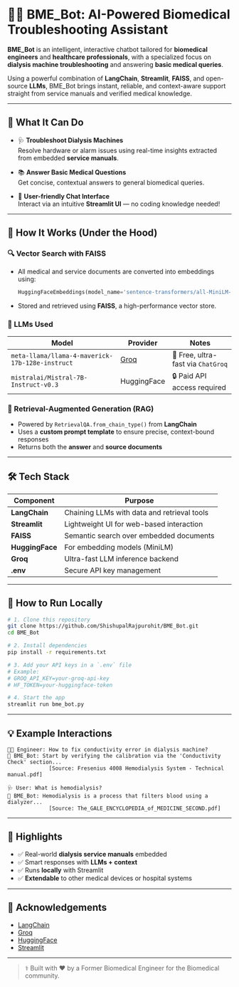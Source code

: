 # 🧠💬 BME_Bot: AI-Powered Biomedical Troubleshooting Assistant

**BME_Bot** is an intelligent, interactive chatbot tailored for **biomedical engineers** and **healthcare professionals**, with a specialized focus on **dialysis machine troubleshooting** and answering **basic medical queries**.

Using a powerful combination of **LangChain**, **Streamlit**, **FAISS**, and open-source **LLMs**, BME_Bot brings instant, reliable, and context-aware support straight from service manuals and verified medical knowledge.

---

## 🔧 What It Can Do

- 🩺 **Troubleshoot Dialysis Machines**  
  Resolve hardware or alarm issues using real-time insights extracted from embedded **service manuals**.

- 📚 **Answer Basic Medical Questions**  
  Get concise, contextual answers to general biomedical queries.

- 💬 **User-friendly Chat Interface**  
  Interact via an intuitive **Streamlit UI** — no coding knowledge needed!

---

## 🧠 How It Works (Under the Hood)

### 🔍 Vector Search with FAISS
- All medical and service documents are converted into embeddings using:
  ```python
  HuggingFaceEmbeddings(model_name='sentence-transformers/all-MiniLM-L6-v2')
  ```
- Stored and retrieved using **FAISS**, a high-performance vector store.

### 🤖 LLMs Used

| Model                             | Provider | Notes                         |
|----------------------------------|----------|-------------------------------|
| `meta-llama/llama-4-maverick-17b-128e-instruct` | [Groq](https://console.groq.com) | 🚀 Free, ultra-fast via `ChatGroq` |
| `mistralai/Mistral-7B-Instruct-v0.3`            | HuggingFace | 🔒 Paid API access required     |

### 🧠 Retrieval-Augmented Generation (RAG)
- Powered by `RetrievalQA.from_chain_type()` from **LangChain**
- Uses a **custom prompt template** to ensure precise, context-bound responses
- Returns both the **answer** and **source documents**

---

## 🛠️ Tech Stack

| Component        | Purpose                                      |
|------------------|----------------------------------------------|
| **LangChain**     | Chaining LLMs with data and retrieval tools |
| **Streamlit**     | Lightweight UI for web-based interaction     |
| **FAISS**         | Semantic search over embedded documents      |
| **HuggingFace**   | For embedding models (MiniLM)                |
| **Groq**          | Ultra-fast LLM inference backend             |
| **.env**          | Secure API key management                    |

---

## 🚀 How to Run Locally

```bash
# 1. Clone this repository
git clone https://github.com/ShishupalRajpurohit/BME_Bot.git
cd BME_Bot

# 2. Install dependencies
pip install -r requirements.txt

# 3. Add your API keys in a `.env` file
# Example:
# GROQ_API_KEY=your-groq-api-key
# HF_TOKEN=your-huggingface-token

# 4. Start the app
streamlit run bme_bot.py
```

---

## 💡 Example Interactions

```text
👨‍🔧 Engineer: How to fix conductivity error in dialysis machine?
🤖 BME_Bot: Start by verifying the calibration via the 'Conductivity Check' section...
             [Source: Fresenius 4008 Hemodialysis System - Technical manual.pdf]

🩺 User: What is hemodialysis?
🤖 BME_Bot: Hemodialysis is a process that filters blood using a dialyzer...
             [Source: The_GALE_ENCYCLOPEDIA_of_MEDICINE_SECOND.pdf]
```

---

## 📌 Highlights

- ✅ Real-world **dialysis service manuals** embedded
- ✅ Smart responses with **LLMs + context**
- ✅ Runs **locally** with Streamlit
- ✅ **Extendable** to other medical devices or hospital systems


---

## 🤝 Acknowledgements

- [LangChain](https://github.com/langchain-ai/langchain)
- [Groq](https://groq.com/)
- [HuggingFace](https://huggingface.co/)
- [Streamlit](https://streamlit.io/)

---

> ⚕️ Built with ❤️ by a Former Biomedical Engineer for the Biomedical community.
